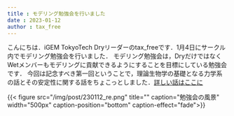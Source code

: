 ```yaml
---
title : モデリング勉強会を行いました
date : 2023-01-12
author : tax_free
---
```


こんにちは．iGEM TokyoTech Dryリーダーのtax_freeです．1月4日にサークル内でモデリング勉強会を行いました．
モデリング勉強会は，DryだけではなくWetメンバーもモデリングに貢献できるようにすることを目標にしている勉強会です．
今回は記念すべき第一回ということで，理論生物学の基礎となる力学系の話とその安定性に関する話をちょこっとしました．[詳しい話はここに](https://taxfree.dev/post/2023-01-08-01/)

{{< figure src="/img/post/230112_re.png" title="" caption="勉強会の風景" width="500px" caption-position="bottom" caption-effect="fade">}}
